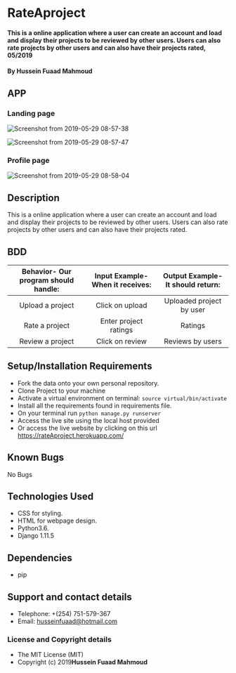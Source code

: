 # RateAproject
#### This is a online application where a user can create an account and load and display their projects to be reviewed by other users. Users can also rate projects by other users and can also have their projects rated, 05/2019

#### By **Hussein Fuaad Mahmoud**
## APP

### Landing page
![Screenshot from 2019-05-29 08-57-38](https://user-images.githubusercontent.com/47349274/58533141-559d0a00-81f0-11e9-9feb-48b386f301c9.png)

![Screenshot from 2019-05-29 08-57-47](https://user-images.githubusercontent.com/47349274/58533174-76655f80-81f0-11e9-9983-b535ddec15be.png)

### Profile page
![Screenshot from 2019-05-29 08-58-04](https://user-images.githubusercontent.com/47349274/58533226-92690100-81f0-11e9-9b7e-9557934ddccd.png)

## Description
This is a online application where a user can create an account and load and display their projects to be reviewed by other users. Users can also rate projects by other users and can also have their projects rated.

## BDD
| Behavior- Our program should handle: | Input Example- When it receives: | Output Example- It should return: |
| :-------------: | :-------------: | :-------------: |
| Upload a project | Click on upload  | Uploaded project by user |
| Rate a project | Enter project ratings | Ratings |
| Review a project | Click on review  | Reviews by users |

## Setup/Installation Requirements
* Fork the data onto your own personal repository.
* Clone Project to your machine
* Activate a virtual environment on terminal: `source virtual/bin/activate`
* Install all the requirements found in requirements file.
* On your terminal run `python manage.py runserver`
* Access the live site using the local host provided
* Or access the live website by clicking on this url https://rateAproject.herokuapp.com/

## Known Bugs
No Bugs

## Technologies Used
* CSS for styling.
* HTML for webpage design.
* Python3.6.
* Django 1.11.5

## Dependencies
* pip

## Support and contact details
* Telephone: +(254) 751-579-367
* Email: husseinfuaad@hotmail.com

### License and Copyright details
* The MIT License (MIT)
* Copyright (c) 2019**Hussein Fuaad Mahmoud**
